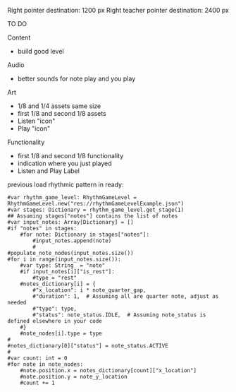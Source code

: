 Right pointer destination: 1200 px
Right teacher pointer destination: 2400 px

TO DO

Content
* build good level

Audio
* better sounds for note play and you play

Art
* 1/8 and 1/4 assets same size
* first 1/8 and second 1/8 assets
* Listen "icon"
* Play "icon"

Functionality
* first 1/8 and second 1/8 functionality
* indication where you just played
* Listen and Play Label



previous load rhythmic pattern in ready:
	
	#var rhythm_game_level: RhythmGameLevel = RhythmGameLevel.new("res://rhythmGameLevelExample.json")
	#var stages: Dictionary = rhythm_game_level.get_stage(1)
	## Assuming stages["notes"] contains the list of notes
	#var input_notes: Array[Dictionary] = []
	#if "notes" in stages:
		#for note: Dictionary in stages["notes"]:
			#input_notes.append(note)
			#
	#populate_note_nodes(input_notes.size())	
	#for i in range(input_notes.size()):
		#var type: String  = "note"
		#if input_notes[i]["is_rest"]:
			#type = "rest"
		#notes_dictionary[i] = {
			#"x_location": i * note_quarter_gap,
			#"duration": 1,  # Assuming all are quarter note, adjust as needed
			#"type": type,
			#"status": note_status.IDLE,  # Assuming note_status is defined elsewhere in your code
		#}
		#note_nodes[i].type = type
	#
	#notes_dictionary[0]["status"] = note_status.ACTIVE
	#
	#var count: int = 0
	#for note in note_nodes:
		#note.position.x = notes_dictionary[count]["x_location"]
		#note.position.y = note_y_location
		#count += 1
